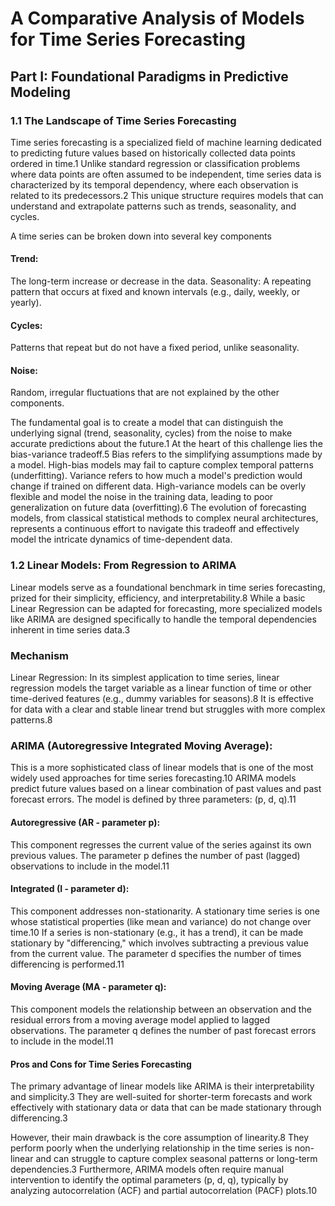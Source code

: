 # A Comparative Analysis of Models for Time Series Forecasting #
## Part I: Foundational Paradigms in Predictive Modeling
### 1.1 The Landscape of Time Series Forecasting
Time series forecasting is a specialized field of machine learning dedicated to predicting future values based on historically collected data points ordered in time.1 Unlike standard regression or classification problems where data points are often assumed to be independent, time series data is characterized by its temporal dependency, where each observation is related to its predecessors.2 This unique structure requires models that can understand and extrapolate patterns such as trends, seasonality, and cycles.

A time series can be broken down into several key components 

#### Trend: 
The long-term increase or decrease in the data.
Seasonality: A repeating pattern that occurs at fixed and known intervals (e.g., daily, weekly, or yearly).

#### Cycles: 
Patterns that repeat but do not have a fixed period, unlike seasonality.

#### Noise: 
Random, irregular fluctuations that are not explained by the other components.

The fundamental goal is to create a model that can distinguish the underlying signal (trend, seasonality, cycles) from the noise to make accurate predictions about the future.1 At the heart of this challenge lies the bias-variance tradeoff.5 Bias refers to the simplifying assumptions made by a model. High-bias models may fail to capture complex temporal patterns (underfitting). Variance refers to how much a model's prediction would change if trained on different data. High-variance models can be overly flexible and model the noise in the training data, leading to poor generalization on future data (overfitting).6 The evolution of forecasting models, from classical statistical methods to complex neural architectures, represents a continuous effort to navigate this tradeoff and effectively model the intricate dynamics of time-dependent data.


### 1.2 Linear Models: From Regression to ARIMA

Linear models serve as a foundational benchmark in time series forecasting, prized for their simplicity, efficiency, and interpretability.8 While a basic Linear Regression can be adapted for forecasting, more specialized models like ARIMA are designed specifically to handle the temporal dependencies inherent in time series data.3

### Mechanism

Linear Regression: In its simplest application to time series, linear regression models the target variable as a linear function of time or other time-derived features (e.g., dummy variables for seasons).8 It is effective for data with a clear and stable linear trend but struggles with more complex patterns.8

### ARIMA (Autoregressive Integrated Moving Average): 

This is a more sophisticated class of linear models that is one of the most widely used approaches for time series forecasting.10 ARIMA models predict future values based on a linear combination of past values and past forecast errors. The model is defined by three parameters: (p, d, q).11

#### Autoregressive (AR - parameter p): 
This component regresses the current value of the series against its own previous values. The parameter p defines the number of past (lagged) observations to include in the model.11

#### Integrated (I - parameter d): 

This component addresses non-stationarity. A stationary time series is one whose statistical properties (like mean and variance) do not change over time.10 If a series is non-stationary (e.g., it has a trend), it can be made stationary by "differencing," which involves subtracting a previous value from the current value. The parameter d specifies the number of times differencing is performed.11

#### Moving Average (MA - parameter q): 

This component models the relationship between an observation and the residual errors from a moving average model applied to lagged observations. The parameter q defines the number of past forecast errors to include in the model.11

#### Pros and Cons for Time Series Forecasting
The primary advantage of linear models like ARIMA is their interpretability and simplicity.3 They are well-suited for shorter-term forecasts and work effectively with stationary data or data that can be made stationary through differencing.3

However, their main drawback is the core assumption of linearity.8 They perform poorly when the underlying relationship in the time series is non-linear and can struggle to capture complex seasonal patterns or long-term dependencies.3 Furthermore, ARIMA models often require manual intervention to identify the optimal parameters (p, d, q), typically by analyzing autocorrelation (ACF) and partial autocorrelation (PACF) plots.10
